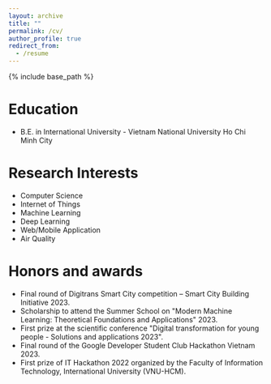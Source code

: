 ```yaml
---
layout: archive
title: ""
permalink: /cv/
author_profile: true
redirect_from:
  - /resume
---
```


{% include base_path %}

Education
======
* B.E. in International University - Vietnam National University Ho Chi Minh City

Research Interests
======
* Computer Science
* Internet of Things
* Machine Learning
* Deep Learning
* Web/Mobile Application
* Air Quality
<!--   
Publications
======
  <ul>{% for post in site.publications %}
    {% include archive-single-cv.html %}
  {% endfor %}</ul> -->


  
Honors and awards
======
* Final round of Digitrans Smart City competition – Smart City Building Initiative 2023.
* Scholarship to attend the Summer School on "Modern Machine Learning: Theoretical Foundations
and Applications" 2023.
* First prize at the scientific conference "Digital transformation for young people - Solutions and
applications 2023".
* Final round of the Google Developer Student Club Hackathon Vietnam 2023.
* First prize of IT Hackathon 2022 organized by the Faculty of Information Technology, International
University (VNU-HCM).
